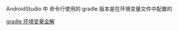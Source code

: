 AndroidStudio 中 命令行使用的 gradle 版本是在环境变量文件中配置的

<a href="http://blog.csdn.net/u013424496/article/details/52684213">gradle 环境变量全解</a>